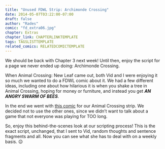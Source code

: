 ```yaml
---
title: "Unused FDWL Strip: Archimonde Crossing"
date: 2014-05-07T03:22:00-07:00
draft: false
author: "Rades"
comic: "fd_extra06.jpg"
chapter: Extras
chapter_link: CHAPTERLINKTEMPLATE
tags: TAGSLISTTEMPLATE
related_comics: RELATEDCOMICTEMPLATE
---
```


We should be back with Chapter 3 next week! Until then, enjoy the script for a page we never ended up doing: Archimonde Crossing.


When Animal Crossing: New Leaf came out, both Vid and I were enjoying it so much we wanted to do a FDWL comic about it. We had a few different ideas, including one about how hilarious it is when you shake a tree in Animal Crossing, hoping for money or furniture, and instead you get ***AN ANGRY SWARM OF BEES***. 


In the end we went with <a href="/comic/there-are-two-types-of-people/">this comic</a> for our Animal Crossing strip. We decided not to use the other ones, since we didn’t want to talk about a game that not everyone was playing for TOO long. 


So, enjoy this behind-the-scenes look at our scripting process! This is the exact script, unchanged, that I sent to Vid, random thoughts and sentence fragments and all. Now you can see what she has to deal with on a weekly basis.  😉

